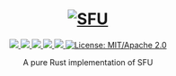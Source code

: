 <h1 align="center">
 <a href="https://sfu.rs"><img src="https://raw.githubusercontent.com/ngr-tc/sfu/master/docs/sfu-rs.jpg" alt="SFU"></a>
 <br>
</h1>
<p align="center">
 <a href="https://github.com/ngr-tc/sfu/actions"> 
  <img src="https://github.com/ngr-tc/sfu/workflows/sfu/badge.svg">
 </a> 
 <a href="https://codecov.io/gh/ngr-tc/sfu"> 
  <img src="https://codecov.io/gh/ngr-tc/sfu/branch/master/graph/badge.svg">
 </a>
 <a href="https://deps.rs/repo/github/ngr-tc/sfu"> 
  <img src="https://deps.rs/repo/github/ngr-tc/sfu/status.svg">
 </a>
 <a href="https://crates.io/crates/sfu"> 
  <img src="https://img.shields.io/crates/v/sfu.svg">
 </a> 
 <a href="https://docs.rs/sfu"> 
  <img src="https://docs.rs/sfu/badge.svg">
 </a>
 <a href="https://doc.rust-lang.org/1.6.0/complement-project-faq.html#why-dual-mitasl2-license">
  <img src="https://img.shields.io/badge/license-MIT%2FApache--2.0-blue" alt="License: MIT/Apache 2.0">
 </a>
</p>
<p align="center">
 A pure Rust implementation of SFU
</p>
